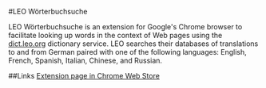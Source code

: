 #LEO Wörterbuchsuche

LEO Wörterbuchsuche is an extension for Google's Chrome browser to facilitate looking up words in the context of Web pages using the [dict.leo.org](http://dict.leo.org/) dictionary service. LEO searches their databases of translations to and from German paired with one of the following languages: English, French, Spanish, Italian, Chinese, and Russian.

##Links
[Extension page in Chrome Web Store](https://chrome.google.com/webstore/developer/detail/ojniiiidjmoaiehegaedmfdclmgmmpdp)
